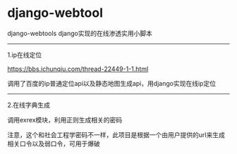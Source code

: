 # django-webtool
django-webtools django实现的在线渗透实用小脚本

-----------------------------------------------
1.ip在线定位

https://bbs.ichunqiu.com/thread-22449-1-1.html

调用了百度的ip普通定位api以及静态地图生成api，用django实现在线ip定位

-----------------------------------------------
2.在线字典生成

调用exrex模块，利用正则生成相关的密码

注意，这个和社会工程学密码不一样，此项目是根据一个由用户提供的url来生成相关口令以及弱口令，可用于爆破

